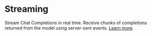 # Streaming

Stream Chat Completions in real time. Receive chunks of completions
returned from the model using server-sent events.
[Learn more](/docs/guides/streaming-responses?api-mode=chat).
